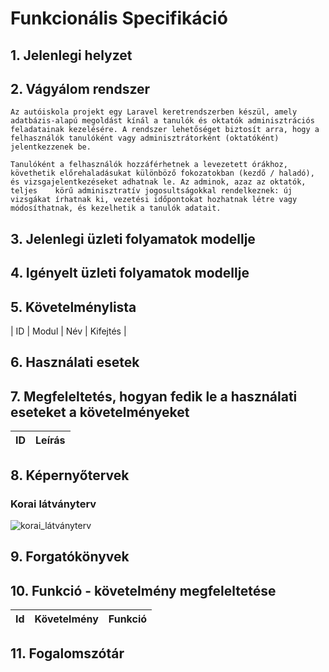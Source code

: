 # Funkcionális Specifikáció
## 1. Jelenlegi helyzet


## 2. Vágyálom rendszer
    Az autóiskola projekt egy Laravel keretrendszerben készül, amely adatbázis-alapú megoldást kínál a tanulók és oktatók adminisztrációs feladatainak kezelésére. A rendszer lehetőséget biztosít arra, hogy a     felhasználók tanulóként vagy adminisztrátorként (oktatóként) jelentkezzenek be.

    Tanulóként a felhasználók hozzáférhetnek a levezetett órákhoz, követhetik előrehaladásukat különböző fokozatokban (kezdő / haladó), és vizsgajelentkezéseket adhatnak le. Az adminok, azaz az oktatók, teljes    körű adminisztratív jogosultságokkal rendelkeznek: új vizsgákat írhatnak ki, vezetési időpontokat hozhatnak létre vagy módosíthatnak, és kezelhetik a tanulók adatait.


## 3. Jelenlegi üzleti folyamatok modellje



## 4. Igényelt üzleti folyamatok modellje


## 5. Követelménylista

| ID | Modul | Név | Kifejtés |


## 6. Használati esetek


## 7. Megfeleltetés, hogyan fedik le a használati eseteket a követelményeket
|ID|Leírás           |
|-------------------------|---------------------------|


## 8. Képernyőtervek

### Korai látványterv
![korai_látványterv](../Img/memulatoralphfa.jpg)


## 9. Forgatókönyvek


## 10. Funkció - követelmény megfeleltetése

 | Id | Követelmény | Funkció |
 | :---: | --- | --- |

## 11. Fogalomszótár


